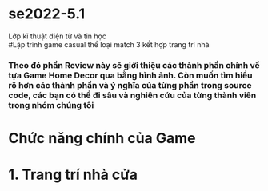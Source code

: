 # se2022-5.1
Lớp kĩ thuật điện tử và tin học<br>
#Lập trình game casual thể loại match 3 kết hợp trang trí nhà
<h3>Theo đó phần Review này sẽ giới thiệu các thành phần chính về tựa Game Home Decor qua bằng hình ảnh. Còn muốn tìm hiểu rõ hơn các thành phần và ý nghĩa của từng phần trong source code, các bạn có thể đi sâu và nghiên cứu của từng thành viên trong nhóm chúng tôi</h3>
<h1 style="justify:center">Chức năng chính của Game</h1>
<h1 style="justify:center">1. Trang trí nhà cửa</h1>
<img src="https://github.com/KyoGren/se2022-5.1/blob/TungNguyen/Decorate/Decorate_Img/Frenceprop
<h3>Hình ảnh trên cũng là ví dụ cách mà bạn trang trí. Đang bận chút chuyện, tối về t update nốt</h3>
